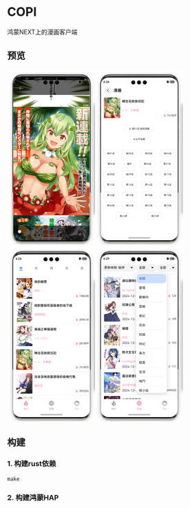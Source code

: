 COPI
====

鸿蒙NEXT上的漫画客户端

## 预览

<img src="images/1.png" width="204" /><img src="images/2.png" width="204" />
<img src="images/3.png" width="204" /><img src="images/4.png" width="204" />


## 构建

### 1. 构建rust依赖
```shell
make
```

### 2. 构建鸿蒙HAP

